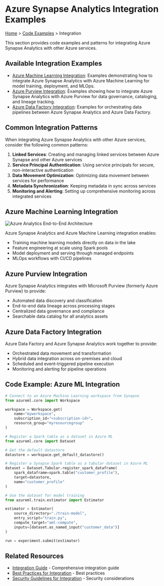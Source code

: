 # Azure Synapse Analytics Integration Examples

[Home](../../) > [Code Examples](../) > Integration

This section provides code examples and patterns for integrating Azure Synapse Analytics with other Azure services.

## Available Integration Examples

- [Azure Machine Learning Integration](./azure-ml.md): Examples demonstrating how to integrate Azure Synapse Analytics with Azure Machine Learning for model training, deployment, and MLOps.
- [Azure Purview Integration](./azure-purview.md): Examples showing how to integrate Azure Synapse Analytics with Azure Purview for data governance, cataloging, and lineage tracking.
- [Azure Data Factory Integration](./azure-data-factory.md): Examples for orchestrating data pipelines between Azure Synapse Analytics and Azure Data Factory.

## Common Integration Patterns

When integrating Azure Synapse Analytics with other Azure services, consider the following common patterns:

1. __Linked Services__: Creating and managing linked services between Azure Synapse and other Azure services
2. __Service Principal Authentication__: Using service principals for secure, non-interactive authentication
3. __Data Movement Optimization__: Optimizing data movement between services for performance
4. __Metadata Synchronization__: Keeping metadata in sync across services
5. __Monitoring and Alerting__: Setting up comprehensive monitoring across integrated services

## Azure Machine Learning Integration

![Azure Analytics End-to-End Architecture](https://learn.microsoft.com/en-us/azure/architecture/example-scenario/dataplate2e/media/azure-analytics-end-to-end.svg)

Azure Synapse Analytics and Azure Machine Learning integration enables:

- Training machine learning models directly on data in the lake
- Feature engineering at scale using Spark pools
- Model deployment and serving through managed endpoints
- MLOps workflows with CI/CD pipelines

## Azure Purview Integration

Azure Synapse Analytics integrates with Microsoft Purview (formerly Azure Purview) to provide:

- Automated data discovery and classification
- End-to-end data lineage across processing stages
- Centralized data governance and compliance
- Searchable data catalog for all analytics assets

## Azure Data Factory Integration

Azure Data Factory and Azure Synapse Analytics work together to provide:

- Orchestrated data movement and transformation
- Hybrid data integration across on-premises and cloud
- Scheduled and event-triggered pipeline execution
- Monitoring and alerting for pipeline operations

## Code Example: Azure ML Integration

```python
# Connect to an Azure Machine Learning workspace from Synapse
from azureml.core import Workspace

workspace = Workspace.get(
    name="myworkspace",
    subscription_id="<subscription-id>",
    resource_group="myresourcegroup"
)

# Register a Spark table as a dataset in Azure ML
from azureml.core import Dataset

# Get the default datastore
datastore = workspace.get_default_datastore()

# Register a Synapse Spark table as a tabular dataset in Azure ML
dataset = Dataset.Tabular.register_spark_dataframe(
    spark_dataframe=spark.table("customer_profile"), 
    target=datastore, 
    name="customer_profile"
)

# Use the dataset for model training
from azureml.train.estimator import Estimator

estimator = Estimator(
    source_directory="./train-model",
    entry_script="train.py",
    compute_target="aml-compute",
    inputs=[dataset.as_named_input("customer_data")]
)

run = experiment.submit(estimator)
```

## Related Resources

- [Integration Guide](../integration-guide.md) - Comprehensive integration guide
- [Best Practices for Integration](../../best-practices/implementation-patterns.md) - Best practices
- [Security Guidelines for Integration](../../best-practices/security.md) - Security considerations
